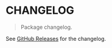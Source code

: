 # CHANGELOG

> Package changelog.

See [GitHub Releases](https://github.com/stdlib-js/array-base-quinary4d/releases) for the changelog.